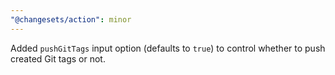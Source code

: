 ```yaml
---
"@changesets/action": minor
---
```


Added `pushGitTags` input option (defaults to `true`) to control whether to push created Git tags or not.
